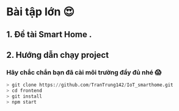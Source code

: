 # Bài tập lớn :heart_eyes:
## 1. Đề tài Smart Home .
## 2. Hướng dẫn chạy project
### Hãy chắc chắn bạn đã cài môi trường đầy đủ nhé :scream:
```python
> git clone https://github.com/TranTrung142/IoT_smarthome.git
> cd frontend
> git install
> npm start
```